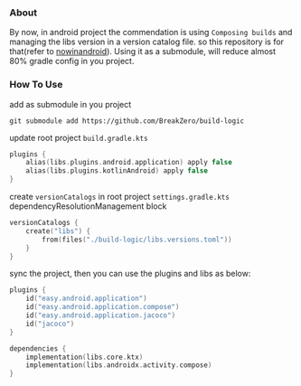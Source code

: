 ### About
By now, in android project the commendation is using `Composing builds` and managing the libs version in a version catalog file.
so this repository is for that(refer to [nowinandroid](https://github.com/android/nowinandroid)).
Using it as a submodule, will reduce almost 80% gradle config in you project.

### How To Use
add as submodule in you project
```shell
git submodule add https://github.com/BreakZero/build-logic
```
update root project `build.gradle.kts`
```kotlin
plugins {
    alias(libs.plugins.android.application) apply false
    alias(libs.plugins.kotlinAndroid) apply false
}
```
create `versionCatalogs` in root project `settings.gradle.kts` dependencyResolutionManagement block
```kotlin
versionCatalogs {
    create("libs") {
        from(files("./build-logic/libs.versions.toml"))
    }
}
```
sync the project, then you can use the plugins and libs as below:
```kotlin
plugins {
    id("easy.android.application")
    id("easy.android.application.compose")
    id("easy.android.application.jacoco")
    id("jacoco")
}

dependencies {
    implementation(libs.core.ktx)
    implementation(libs.androidx.activity.compose)
}
```
